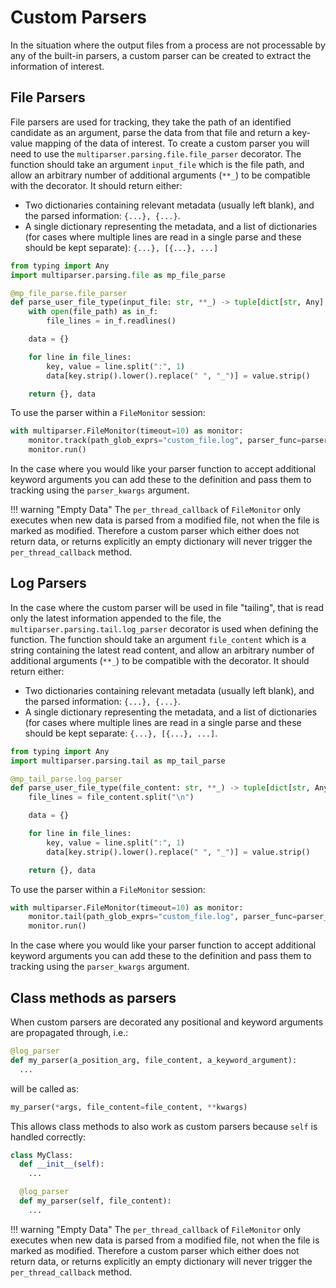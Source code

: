 # Custom Parsers

In the situation where the output files from a process are not processable by any of the built-in parsers, a custom parser can be created to extract the information of interest.

## File Parsers

File parsers are used for tracking, they take the path of an identified candidate as an argument, parse the data from that file and return a key-value mapping of the data of interest. To create a custom parser you will need to use the `multiparser.parsing.file.file_parser` decorator. The function should take an argument `input_file` which is the file path, and allow an arbitrary number of additional arguments (`**_`) to be compatible with the decorator. It should return either:

  - Two dictionaries containing relevant metadata (usually left blank), and the parsed information: `{...}, {...}`.
  - A single dictionary representing the metadata, and a list of dictionaries (for cases where multiple lines are read in a single parse and these should be kept separate): `{...}, [{...}, ...]`

```python
from typing import Any
import multiparser.parsing.file as mp_file_parse

@mp_file_parse.file_parser
def parse_user_file_type(input_file: str, **_) -> tuple[dict[str, Any], dict[str, Any]]:
    with open(file_path) as in_f:
        file_lines = in_f.readlines()

    data = {}

    for line in file_lines:
        key, value = line.split(":", 1)
        data[key.strip().lower().replace(" ", "_")] = value.strip()

    return {}, data
```

To use the parser within a `FileMonitor` session:

```python
with multiparser.FileMonitor(timeout=10) as monitor:
    monitor.track(path_glob_exprs="custom_file.log", parser_func=parser_user_file_type)
    monitor.run()
```

In the case where you would like your parser function to accept additional keyword arguments you can add these
to the definition and pass them to tracking using the `parser_kwargs` argument.

!!! warning "Empty Data"
    The `per_thread_callback` of `FileMonitor` only executes when new data is parsed from a modified file,
not when the file is marked as modified. Therefore a custom parser which either does not return data, or
    returns explicitly an empty dictionary will never trigger the `per_thread_callback` method.

## Log Parsers

In the case where the custom parser will be used in file "tailing", that is read only the latest information appended to the file, the `multiparser.parsing.tail.log_parser` decorator is used when defining the function. The function should take an argument `file_content` which is a string containing the latest read content, and allow an arbitrary number of additional arguments (`**_`) to be compatible with the decorator. It should return either:

   - Two dictionaries containing relevant metadata (usually left blank), and the parsed information: `{...}, {...}`.
   - A single dictionary representing the metadata, and a list of dictionaries (for cases where multiple lines are read in a single parse and these should be kept separate: `{...}, [{...}, ...]`.

```python
from typing import Any
import multiparser.parsing.tail as mp_tail_parse

@mp_tail_parse.log_parser
def parse_user_file_type(file_content: str, **_) -> tuple[dict[str, Any], dict[str, Any]]:
    file_lines = file_content.split("\n")

    data = {}

    for line in file_lines:
        key, value = line.split(":", 1)
        data[key.strip().lower().replace(" ", "_")] = value.strip()

    return {}, data
```

To use the parser within a `FileMonitor` session:

```python
with multiparser.FileMonitor(timeout=10) as monitor:
    monitor.tail(path_glob_exprs="custom_file.log", parser_func=parser_user_file_type)
    monitor.run()
```

In the case where you would like your parser function to accept additional keyword arguments you can add these
to the definition and pass them to tracking using the `parser_kwargs` argument.

## Class methods as parsers

When custom parsers are decorated any positional and keyword arguments are propagated through, i.e.:

```python
@log_parser
def my_parser(a_position_arg, file_content, a_keyword_argument):
  ...
```

will be called as:

```python
my_parser(*args, file_content=file_content, **kwargs)
```

This allows class methods to also work as custom parsers because `self` is handled correctly:

```python
class MyClass:
  def __init__(self):
    ...

  @log_parser
  def my_parser(self, file_content):
    ...
```

!!! warning "Empty Data"
    The `per_thread_callback` of `FileMonitor` only executes when new data is parsed from a modified file,
not when the file is marked as modified. Therefore a custom parser which either does not return data, or
    returns explicitly an empty dictionary will never trigger the `per_thread_callback` method.
